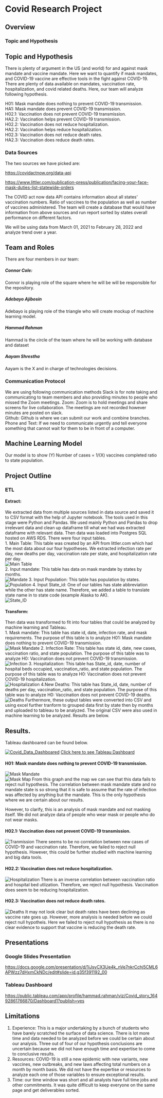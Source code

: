 # Covid Research Project

## Overview 
### Topic and Hypothesis 
## Topic and Hypothesis 
There is plenty of argument in the US (and world) for and against mask mandate and vaccine mandate. Here we want to quantify if mask mandates, and COVID-19 vaccine are effective tools in the fight against COVID-19. There are plenty of data available on mandates, vaccination rate, hospitalization, and covid related deaths. Here, our team will analyze following hypothesis. 

H01: Mask mandate does nothing to prevent COVID-19 transmission. </br>
HA1: Mask mandate does prevent COVID-19 transmission. </br>
H02.1: Vaccination does not prevent COVID-19 transmission. </br>
HA2.2: Vaccination helps prevent COVID-19 transmission. </br>
H02.2: Vaccination does not reduce hospitalization. </br>
HA2.2: Vaccination helps reduce hospitalization. </br>
H02.3: Vaccination does not reduce death rates. </br>
HA2.3: Vaccination does reduce death rates. </br>


 ### Data Sources 
The two sources we have picked are:

https://covidactnow.org/data-api

https://www.littler.com/publication-press/publication/facing-your-face-mask-duties-list-statewide-orders

The COVID act now data API contains information about all states' vaccination numbers. Ratio of vaccines to the population as well as number of vaccines administered. The team will create a database that would have information from above sources and run report sorted by states overall performance on different factors. 

We will be using data from March 01, 2021 to February 28, 2022 and analyze trend over a year. 

## Team and Roles 
There are four members in our team: 
##### Connor Cole: 
Connor is playing role of the square where he will be will be responsible for the repository.

##### Adebayo Ajibosin 
Adebayo is playing role of the triangle who will create mockup of machine learning model.
##### Hammad Rahman
Hammad is the circle of the team where he will be working with database and dataset  
##### Aayam Shrestha 
Aayam is the X and in charge of technologies decisions. 
### Communication Protocol 
We are using following communication methods 
Slack is for note taking and communicating to team members and also providing minutes to people who missed the Zoom meetings. 
Zoom: Zoom is to hold meetings and share screens for live collaboration. The meetings are not recorded however minutes are posted on slack.   
Github: Github is where we can submit our work and combine branches. 
Phone and Text: If we need to communicate urgently and tell everyone something that cannot wait for them to be in front of a computer.   

## Machine Learning Model 
Our model is to show 
(Y) Number of cases = 1/(X) vaccines completed ratio to state population.

## Project Outline 
### ETL
#### Extract: 
We extracted data from multiple sources listed in data source and saved it to CSV format with the help of Jupyter notebook. The tools used in this stage were Python and Pandas. We used mainly Python and Pandas to drop irrelevant data and clean up dataframe till what we had was extracted dataframe with relevant data. Then data was loaded into Postgres SQL hosted on AWS RDS. There were four input tables. </br>
            1. Main Table: This table was created by an API from littler.com which had the most data about our four hypotheses. We extracted infection rate per day, new deaths per day, vaccination rate per state, and hospitalization rate per day. </br>
            ![Main Table](Images/Input_main.png) </br>
            2. Input mandate: This table has data on mask mandate by states by months. </br>
            ![Mandate](Images/input_mandate.png)
            3. Input Population: This table has population by states. </br>
            ![Population](Images/input_population.png) 
            4. Input State_id: One of our tables has state abbreviation while the other has state name. Therefore, we added a table to translate state name in to state code (example Alaska to AK). </br>
            ![State_ID](Images/inputState_ID.png)  
#### Transform: 
Then data was transformed to fit into four tables that could be analyzed by machine learning and Tableau. </br>
            1. Mask mandate: This table has state id, date, infection rate, and mask requirements. The purpose of this table is to analyze H01: Mask mandate does nothing to prevent COVID-19 transmission.</br>
            ![Mask Mandate](Images/output_masks_mandate.png)
            2. Infection Rate: This table has state id, date, new cases, vaccination ratio, and state population. The purpose of this table was to analyze H0: Vaccination does not prevent COVID-19 transmission.</br>
            ![Infection](Images/output_infection_rate.png)
            3. Hospitalization: This table has State_id, date, number of hospital beds occupied, vaccination_ratio, and state population. The purpose of this table was to analyze H0: Vaccination does not prevent COVID-19 hospitalization.</br>
            ![Hospitalization](Images/output_hospital_beds.png)
            4.New Deaths: This table has State_id, date, number of deaths per day, vaccination_ratio, and state population. The purpose of this table was to analyze H0: Vaccination does not prevent COVID-19 deaths.</br>
            ![Deaths](Images/new_deaths.png)
Furthermore, these output tables were converted into CSV and using excel further tranform to grouped data first by state then by months and uploaded to tableau to be analyzed. The original CSV were also used in machine learning to be analyzed. Results are below. 
## Results. 
Tableau dashboared can be found below. </br>

[![Covid_Data_Dashboared](Images/dashboard.PNG)](https://public.tableau.com/shared/XFDG3XJ73?:display_count=n&:origin=viz_share_link)
[Click here to see Tableau Dashboard](https://public.tableau.com/shared/XFDG3XJ73?:display_count=n&:origin=viz_share_link)

#### H01: Mask mandate does nothing to prevent COVID-19 transmission.
![Mask Mandate](Images/Mask_line.PNG) </br>
![Mask Map](Images/US_MAP_MANDATE.PNG)
From this graph and the map we can see that this data fails to reject null hypothesis. The correlation between mask mandate state and no mandate state is so strong that it is safe to assume that the rate of infection was affected by anything but the mandate. This is the only hypothesis where we are certain about our results.</br>

However, to clarify, this is an analysis of mask mandate and not masking itself. We did not analyze data of people who wear mask or people who do not wear masks. 

#### H02.1: Vaccination does not prevent COVID-19 transmission.
![Tranmission](Images/new_case_vaccine.PNG)
There seems to be no correlation between new cases of COVID-19 and vaccination rate. Therefore, we failed to reject null hypothesis. However, this could be further studied with machine learning and big data tools. 

#### H02.2: Vaccination does not reduce hospitalization.
![Hospitalization](Images/hospitalizaton_vaccine.PNG)
There is an inverse correlation between vaccination ratio and hospital bed utlization. Therefore, we reject null hypothesis. Vaccination does seem to be reducing hospitalization. 

#### H02.3: Vaccination does not reduce death rates.
![Deaths](Images/deaths_vaccine.PNG)
It may not look clear but death rates have been declining as vaccine rate goes up. However, more analysis is needed before we could reject null hypotheis. Here we failed to reject null hypothesis as there is no clear evidence to support that vaccine is reducing the death rate. 

## Presentations
### Google Slides Presentation
https://docs.google.com/presentation/d/1iJsyCX3Ue4k_nVe7nkrCchj5CML6APWzz7dHxmCkNDc/edit#slide=id.g35f391192_00

### Tableau Dashboard
https://public.tableau.com/app/profile/hammad.rahman/viz/Covid_story_16492861766870/Dashboard1?publish=yes


## Limitations
1. Experience: This is a major undertaking by a bunch of students who have barely scratched the surface of data science. There is lot more time and data needed to be analyzed before we could be certain about our analysis. Three out of four of our hypothesis conclusions are uncertain because we did not have enough time and expertise to come to conclusive results. </br>
2. Resources: COVID-19 is still a new epidemic with new variants, new vaccines, new outbreaks, and new laws affecting total numbers on a month by month basis. We did not have the expertise or resources to analyze each one of those variables to ensure exceptional results. </br> 
3. Time: our time window was short and all analysts have full time jobs and other commitments. It was quite difficult to keep everyone on the same page and get deliverables sorted. </br> 




